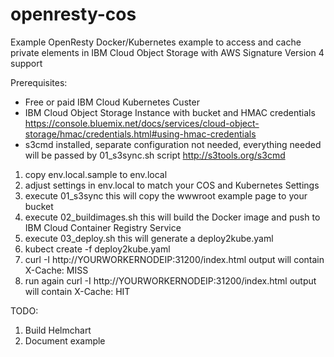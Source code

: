 # openresty-cos
Example OpenResty Docker/Kubernetes example to access and cache private elements in IBM Cloud Object Storage with AWS Signature Version 4 support

Prerequisites:
* Free or paid IBM Cloud Kubernetes Custer
* IBM Cloud Object Storage Instance with bucket and HMAC credentials
https://console.bluemix.net/docs/services/cloud-object-storage/hmac/credentials.html#using-hmac-credentials
* s3cmd installed,  separate configuration not needed, everything needed will be passed by 01_s3sync.sh script
http://s3tools.org/s3cmd


1. copy env.local.sample to env.local
2. adjust settings in env.local to match your COS and Kubernetes Settings
3. execute 01_s3sync this will copy the wwwroot example page to your bucket
4. execute 02_buildimages.sh this will build the Docker image and push to IBM Cloud Container Registry Service
5. execute 03_deploy.sh this will generate a deploy2kube.yaml
6. kubect create -f deploy2kube.yaml
7. curl -I http://YOURWORKERNODEIP:31200/index.html  output will contain X-Cache: MISS
8. run again curl -I http://YOURWORKERNODEIP:31200/index.html  output will contain X-Cache: HIT

TODO:
1. Build Helmchart
2. Document example

